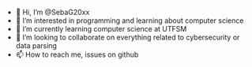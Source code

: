 - 👋 Hi, I’m @SebaG20xx
- 👀 I’m interested in programming and learning about computer science
- 🌱 I’m currently learning computer science at UTFSM
- 💞️ I’m looking to collaborate on everything related to cybersecurity or data parsing
- 📫 How to reach me, issues on github

<!---
SebaG20xx/SebaG20xx is a ✨ special ✨ repository because its `README.md` (this file) appears on your GitHub profile.
You can click the Preview link to take a look at your changes.
--->
